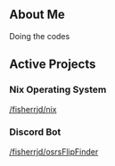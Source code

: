 ## About Me
Doing the codes

## Active Projects

### Nix Operating System
[/fisherrjd/nix](https://jade.rip/nix)

### Discord Bot
[/fisherrjd/osrsFlipFinder](https://github.com/fisherrjd/osrsFlipFinder)
